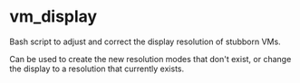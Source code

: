 # vm_display
Bash script to adjust and correct the display resolution of stubborn VMs.

Can be used to create the new resolution modes that don't exist, or change the display to a resolution that currently exists.
